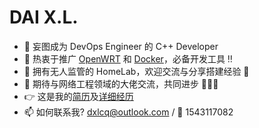 # DAI X.L.

- 🔭 妄图成为 DevOps Engineer 的 C++ Developer
- 🌱 热衷于推广 [OpenWRT](https://openwrt.org/) 和 [Docker](https://www.docker.com/)，必备开发工具 ‼️
- 🏡 拥有无人监管的 HomeLab，欢迎交流与分享搭建经验 🤩
- 👯 期待与网络工程领域的大佬交流，共同进步 🙏🙏🙏
- 👉 这是我的[简历](https://dxlcq.cn/src/jiao/profile/)及[详细经历](https://dxlcq.cn/src/jiao/cv/)
- 📫 如何联系我? <a href="mailto:dxlcq@outlook.com" target="_blank">dxlcq@outlook.com</a> / 🐧 1543117082
